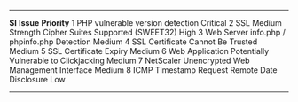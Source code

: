   -------- -------------------------------------------------------- --------------
  **SI**   **Issue**                                                **Priority**
  1        PHP vulnerable version detection                         Critical
  2        SSL Medium Strength Cipher Suites Supported (SWEET32)    High
  3        Web Server info.php / phpinfo.php Detection              Medium
  4        SSL Certificate Cannot Be Trusted                        Medium
  5        SSL Certificate Expiry                                   Medium
  6        Web Application Potentially Vulnerable to Clickjacking   Medium
  7        NetScaler Unencrypted Web Management Interface           Medium
  8        ICMP Timestamp Request Remote Date Disclosure            Low
  -------- -------------------------------------------------------- --------------
